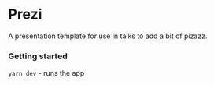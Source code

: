# Prezi

A presentation template for use in talks to add a bit of pizazz.

### Getting started

`yarn dev` - runs the app

